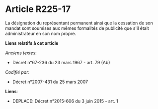 # Article R225-17

La désignation du représentant permanent ainsi que la cessation de son mandat sont soumises aux mêmes formalités de publicité
que s'il était administrateur en son nom propre.

**Liens relatifs à cet article**

_Anciens textes_:

  - Décret n°67-236 du 23 mars 1967 - art. 79 (Ab)

_Codifié par_:

  - Décret n°2007-431 du 25 mars 2007

**Liens**:

  - DEPLACE: Décret n°2015-606 du 3 juin 2015 - art. 1
